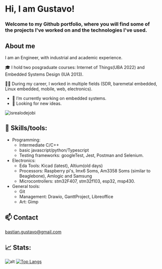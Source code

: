 #  Hi, I am Gustavo! 
<!-- Welcome message -->
### Welcome to my Github portfolio, where you will find some of the projects I've worked on and the technologies I've used.


 <!--Description -->
## About me
<p>I am an Engineer, with industrial and academic experience. </p>
🎓 I hold two posgraduate courses: Internet of Things(UBA 2022) and Embedded Systems Design (IUA 2013).

👷‍♂️ During my career, I worked in multiple fields (SDR, baremetal embedded, Linux embedded, mobile, web, electronics). 

<!--Contact/interest -->
* 🌱 I’m currently working on embedded systems.
* 👀 Looking for new ideas.
 <!--Stats -->
<p> <align="left"> <img src="https://komarev.com/ghpvc/?username=gustavobastian&label=Profile%20views&color=0e75b6&style=flat" alt="isrealodejobi" />
</p>
  
## 🧰 Skills/tools:

  * Programming:
     - Intermediate C/C++ 
     - basic javascript/python/Typescript
     - Testing frameworks: googleTest, Jest, Postman and Selenium.
  * Electronics:
     - Eda Tools: Kicad (latest), Altium(old days)
     - Processors: Raspberry pi's, Imx6 Soms, Am3358 Soms (similar to Beaglebone), Amlogic and Samsung
     - Microcontrollers: stm32F407, stm32f103, esp32, msp430.
  *  General tools:
     - Git
     - Management: Drawio, GanttProject, Libreoffice
     - Art: Gimp
         


## 📫 Contact
[bastian.gustavo@gmail.com](mailto:bastian.gustavo@gmail.com?)
## 📈 Stats:
![alt](https://github-readme-stats.vercel.app/api?username=gustavobastian&theme=tokyonight&show_icons=true&hide_border=true&count_private=true) [![Top Langs](https://github-readme-stats.vercel.app/api/top-langs/?username=gustavobastian&layout=donut&theme=tokyonight)](https://github.com/gustavobastian/github-readme-stats)

